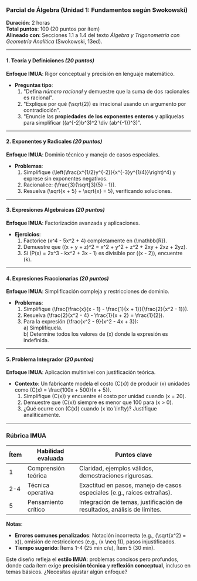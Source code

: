 

### **Parcial de Álgebra (Unidad 1: Fundamentos según Swokowski)**  
**Duración**: 2 horas  
**Total puntos**: 100 (20 puntos por ítem)  
**Alineado con**: Secciones 1.1 a 1.4 del texto *Álgebra y Trigonometría con Geometría Analítica* (Swokowski, 13ed).  

---

#### **1. Teoría y Definiciones** *(20 puntos)*  
**Enfoque IMUA**: Rigor conceptual y precisión en lenguaje matemático.  
- **Preguntas tipo**:  
  1. "Defina *número racional* y demuestre que la suma de dos racionales es racional".  
  2. "Explique por qué \(\sqrt{2}\) es irracional usando un argumento por contradicción".  
  3. "Enuncie las **propiedades de los exponentes enteros** y aplíquelas para simplificar \((a^{-2}b^3)^2 \div (ab^{-1})^3\)".  

---

#### **2. Exponentes y Radicales** *(20 puntos)*  
**Enfoque IMUA**: Dominio técnico y manejo de casos especiales.  
- **Problemas**:  
  1. Simplifique \(\left(\frac{x^{1/2}y^{-2}}{x^{-3}y^{1/4}}\right)^4\) y exprese sin exponentes negativos.  
  2. Racionalice: \(\frac{3}{\sqrt[3]{5} - 1}\).  
  3. Resuelva \(\sqrt{x + 5} + \sqrt{x} = 5\), verificando soluciones.  

---

#### **3. Expresiones Algebraicas** *(20 puntos)*  
**Enfoque IMUA**: Factorización avanzada y aplicaciones.  
- **Ejercicios**:  
  1. Factorice \(x^4 - 5x^2 + 4\) completamente en \(\mathbb{R}\).  
  2. Demuestre que \((x + y + z)^2 = x^2 + y^2 + z^2 + 2xy + 2xz + 2yz\).  
  3. Si \(P(x) = 2x^3 - kx^2 + 3x - 1\) es divisible por \((x - 2)\), encuentre \(k\).  

---

#### **4. Expresiones Fraccionarias** *(20 puntos)*  
**Enfoque IMUA**: Simplificación compleja y restricciones de dominio.  
- **Problemas**:  
  1. Simplifique \(\frac{\frac{x}{x - 1} - \frac{1}{x + 1}}{\frac{2}{x^2 - 1}}\).  
  2. Resuelva \(\frac{2}{x^2 - 4} - \frac{1}{x + 2} = \frac{1}{2}\).  
  3. Para la expresión \(\frac{x^2 - 9}{x^2 - 4x + 3}\):  
     a) Simplifíquela.  
     b) Determine todos los valores de \(x\) donde la expresión es indefinida.  

---

#### **5. Problema Integrador** *(20 puntos)*  
**Enfoque IMUA**: Aplicación multinivel con justificación teórica.  
- **Contexto**: Un fabricante modela el costo \(C(x)\) de producir \(x\) unidades como \(C(x) = \frac{100x + 500}{x + 5}\).  
  1. Simplifique \(C(x)\) y encuentre el costo por unidad cuando \(x = 20\).  
  2. Demuestre que \(C(x)\) siempre es menor que 100 para \(x > 0\).  
  3. ¿Qué ocurre con \(C(x)\) cuando \(x \to \infty\)? Justifique analíticamente.  

---

### **Rúbrica IMUA**  
| **Ítem** | **Habilidad evaluada** | **Puntos clave** |  
|----------|------------------------|------------------|  
| 1 | Comprensión teórica | Claridad, ejemplos válidos, demostraciones rigurosas. |  
| 2-4 | Técnica operativa | Exactitud en pasos, manejo de casos especiales (e.g., raíces extrañas). |  
| 5 | Pensamiento crítico | Integración de temas, justificación de resultados, análisis de límites. |  

**Notas**:  
- **Errores comunes penalizados**: Notación incorrecta (e.g., \(\sqrt{x^2} = x\)), omisión de restricciones (e.g., \(x \neq 1\)), pasos injustificados.  
- **Tiempo sugerido**: Ítems 1-4 (25 min c/u), Ítem 5 (30 min).  

Este diseño refleja el **estilo IMUA**: problemas concisos pero profundos, donde cada ítem exige **precisión técnica** y **reflexión conceptual**, incluso en temas básicos. ¿Necesitas ajustar algún enfoque?